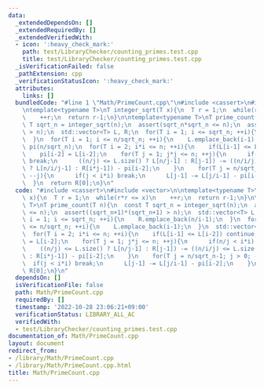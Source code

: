 ```yaml
---
data:
  _extendedDependsOn: []
  _extendedRequiredBy: []
  _extendedVerifiedWith:
  - icon: ':heavy_check_mark:'
    path: test/LibraryChecker/counting_primes.test.cpp
    title: test/LibraryChecker/counting_primes.test.cpp
  _isVerificationFailed: false
  _pathExtension: cpp
  _verificationStatusIcon: ':heavy_check_mark:'
  attributes:
    links: []
  bundledCode: "#line 1 \"Math/PrimeCount.cpp\"\n#include <cassert>\n#include <vector>\n\
    \ntemplate<typename T>\nT integer_sqrt(T x){\n  T r = 1;\n  while(r*r <= x)\n\
    \    ++r;\n  return r-1;\n}\n\ntemplate<typename T>\nT prime_count(T n){\n  const\
    \ T sqrt_n = integer_sqrt(n);\n  assert(sqrt_n*sqrt_n <= n);\n  assert((sqrt_n+1)*(sqrt_n+1)\
    \ > n);\n  std::vector<T> L, R;\n  for(T i = 1; i <= sqrt_n; ++i){\n    R.emplace_back(n/i-1);\n\
    \  }\n  for(T i = 1; i <= n/sqrt_n; ++i){\n    L.emplace_back(i-1);\n  }\n  std::vector<T>\
    \ pi(n/sqrt_n);\n  for(T i = 2; i*i <= n; ++i){\n    if(L[i-1] <= L[i-2]) continue;\n\
    \    pi[i-2] = L[i-2];\n    for(T j = 1; j*j <= n; ++j){\n      if(n/j < i*i)\
    \ break;\n      ((n/j) <= L.size() ? L[n/j-1] : R[j-1]) -= ((n/i/j) <= L.size()\
    \ ? L[n/i/j-1] : R[i*j-1]) - pi[i-2];\n    }\n    for(T j = n/sqrt_n-1; j > 0;\
    \ --j){\n      if(j < i*i) break;\n      L[j-1] -= L[j/i-1] - pi[i-2];\n    }\n\
    \  }\n  return R[0];\n}\n"
  code: "#include <cassert>\n#include <vector>\n\ntemplate<typename T>\nT integer_sqrt(T\
    \ x){\n  T r = 1;\n  while(r*r <= x)\n    ++r;\n  return r-1;\n}\n\ntemplate<typename\
    \ T>\nT prime_count(T n){\n  const T sqrt_n = integer_sqrt(n);\n  assert(sqrt_n*sqrt_n\
    \ <= n);\n  assert((sqrt_n+1)*(sqrt_n+1) > n);\n  std::vector<T> L, R;\n  for(T\
    \ i = 1; i <= sqrt_n; ++i){\n    R.emplace_back(n/i-1);\n  }\n  for(T i = 1; i\
    \ <= n/sqrt_n; ++i){\n    L.emplace_back(i-1);\n  }\n  std::vector<T> pi(n/sqrt_n);\n\
    \  for(T i = 2; i*i <= n; ++i){\n    if(L[i-1] <= L[i-2]) continue;\n    pi[i-2]\
    \ = L[i-2];\n    for(T j = 1; j*j <= n; ++j){\n      if(n/j < i*i) break;\n  \
    \    ((n/j) <= L.size() ? L[n/j-1] : R[j-1]) -= ((n/i/j) <= L.size() ? L[n/i/j-1]\
    \ : R[i*j-1]) - pi[i-2];\n    }\n    for(T j = n/sqrt_n-1; j > 0; --j){\n    \
    \  if(j < i*i) break;\n      L[j-1] -= L[j/i-1] - pi[i-2];\n    }\n  }\n  return\
    \ R[0];\n}\n"
  dependsOn: []
  isVerificationFile: false
  path: Math/PrimeCount.cpp
  requiredBy: []
  timestamp: '2022-10-28 23:06:21+09:00'
  verificationStatus: LIBRARY_ALL_AC
  verifiedWith:
  - test/LibraryChecker/counting_primes.test.cpp
documentation_of: Math/PrimeCount.cpp
layout: document
redirect_from:
- /library/Math/PrimeCount.cpp
- /library/Math/PrimeCount.cpp.html
title: Math/PrimeCount.cpp
---
```

